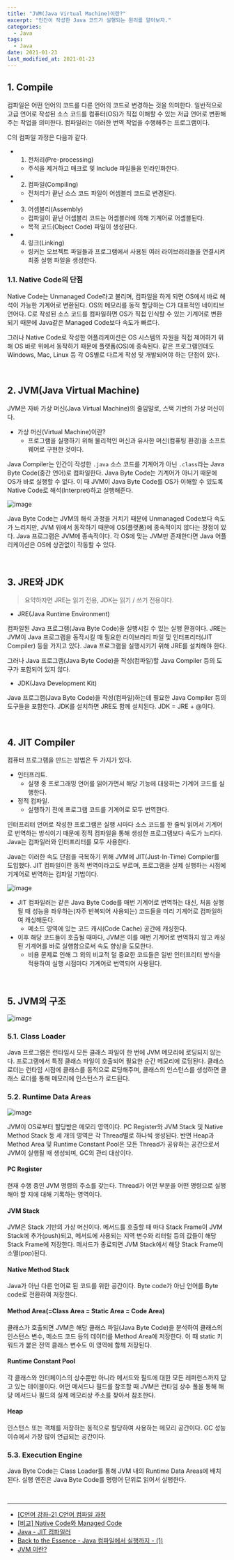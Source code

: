 ```yaml
---
title: "JVM(Java Virtual Machine)이란?"
excerpt: "인간이 작성한 Java 코드가 실행되는 원리를 알아보자."
categories:
  - Java
tags:
  - Java
date: 2021-01-23
last_modified_at: 2021-01-23
---
```


## 1. Compile

컴파일은 어떤 언어의 코드를 다른 언어의 코드로 변경하는 것을 의미한다. 일반적으로 고급 언어로 작성된 소스 코드를 컴퓨터(OS)가 직접 이해할 수 있는 저급 언어로 변환해주는 작업을 의미한다. 컴파일러는 이러한 번역 작업을 수행해주는 프로그램이다.

C의 컴파일 과정은 다음과 같다.

* 1. 전처리(Pre-processing)
  * 주석을 제거하고 매크로 및 Include 파일들을 인라인화한다.
* 2. 컴파일(Compiling)
  * 전처리가 끝난 소스 코드 파일이 어셈블리 코드로 변경된다.
* 3. 어셈블리(Assembly)
  * 컴파일이 끝난 어셈블리 코드는 어셈블러에 의해 기계어로 어셈블된다.
  * 목적 코드(Object Code) 파일이 생성된다.
* 4. 링크(Linking)
  * 링커는 오브젝트 파일들과 프로그램에서 사용된 여러 라이브러리들을 연결시켜 최종 실행 파일을 생성한다.

### 1.1. Native Code의 단점

Native Code는 Unmanaged Code라고 불리며, 컴파일을 하게 되면 OS에서 바로 해석이 가능한 기계어로 변환된다. OS의 메모리를 동적 할당하는 C가 대표적인 네이티브 언어다. C로 작성된 소스 코드를 컴파일하면 OS가 직접 인식할 수 있는 기계어로 변환되기 때문에 Java같은 Managed Code보다 속도가 빠르다.

그러나 Native Code로 작성한 어플리케이션은 OS 시스템의 자원을 직접 제어하기 위해 OS 바로 위에서 동작하기 때문에 플랫폼(OS)에 종속된다. 같은 프로그램인데도 Windows, Mac, Linux 등 각 OS별로 다르게 작성 및 개발되어야 하는 단점이 있다.

<br>

## 2. JVM(Java Virtual Machine)

JVM은 자바 가상 머신(Java Virtual Machine)의 줄임말로, 스택 기반의 가상 머신이다.

* 가상 머신(Virtual Machine)이란?
  * 프로그램을 실행하기 위해 물리적인 머신과 유사한 머신(컴퓨팅 환경)을 소프트웨어로 구현한 것이다.

Java Compiler는 인간이 작성한 ``.java`` 소스 코드를 기계어가 아닌 ``.class``라는 Java Byte Code(중간 언어)로 컴파일한다. Java Byte Code는 기계어가 아니기 때문에 OS가 바로 실행할 수 없다. 이 때 JVM이 Java Byte Code를 OS가 이해할 수 있도록 Native Code로 해석(Interpret)하고 실행해준다.

![image](https://user-images.githubusercontent.com/56240505/105574872-a9d40500-5daa-11eb-8cbe-63d2fcb76ca2.png)

Java Byte Code는 JVM의 해석 과정을 거치기 때문에 Unmanaged Code보다 속도가 느리지만, JVM 위에서 동작하기 때문에 OS(플랫폼)에 종속적이지 않다는 장점이 있다. Java 프로그램은 JVM에 종속적이다. 각 OS에 맞는 JVM만 존재한다면 Java 어플리케이션은 OS에 상관없이 작동할 수 있다.

<br>

## 3. JRE와 JDK

> 요약하자면 JRE는 읽기 전용, JDK는 읽기 / 쓰기 전용이다.

* JRE(Java Runtime Environment)

컴파일된 Java 프로그램(Java Byte Code)을 실행시킬 수 있는 실행 환경이다. JRE는 JVM이 Java 프로그램을 동작시킬 때 필요한 라이브러리 파일 및 인터프리터(JIT Compiler) 등을 가지고 있다. Java 프로그램을 실행시키기 위해 JRE를 설치해야 한다.

그러나 Java 프로그램(Java Byte Code)을 작성(컴파일)할 Java Compiler 등의 도구가 포함되어 있지 않다.

* JDK(Java Development Kit)

Java 프로그램(Java Byte Code)을 작성(컴파일)하는데 필요한 Java Compiler 등의 도구들을 포함한다. JDK를 설치하면 JRE도 함께 설치된다. JDK = JRE + @이다.

<br>

## 4. JIT Compiler

컴퓨터 프로그램을 만드는 방법은 두 가지가 있다.

* 인터프리트.
  * 실행 중 프로그래밍 언어를 읽어가면서 해당 기능에 대응하는 기계어 코드를 실행한다.
* 정적 컴파일.
  * 실행하기 전에 프로그램 코드를 기계어로 모두 번역한다.

인터프리터 언어로 작성한 프로그램은 실행 시마다 소스 코드를 한 줄씩 읽어서 기계어로 번역하는 방식이기 때문에 정적 컴파일을 통해 생성한 프로그램보다 속도가 느리다. Java는 컴파일러와 인터프리터를 모두 사용한다.

Java는 이러한 속도 단점을 극복하기 위해 JVM에 JIT(Just-In-Time) Compiler를 도입했다. JIT 컴파일이란 동적 번역이라고도 부르며, 프로그램을 실제 실행하는 시점에 기계어로 번역하는 컴파일 기법이다.

![image](https://user-images.githubusercontent.com/56240505/105577983-5f5d8300-5dc0-11eb-85ce-8a286286cc9b.png)

* JIT 컴파일러는 같은 Java Byte Code를 매번 기계어로 번역하는 대신, 처음 실행될 때 성능을 좌우하는(자주 반복되어 사용되는) 코드들을 미리 기계어로 컴파일하여 캐싱해둔다.
  * 메소드 영역에 있는 코드 캐시(Code Cache) 공간에 캐싱한다.
* 이후 해당 코드들이 호출될 때마다, JVM은 이를 매번 기계어로 번역하지 않고 캐싱된 기계어를 바로 실행함으로써 속도 향상을 도모한다.
  * 비용 문제로 인해 그 외의 비교적 덜 중요한 코드들은 일반 인터프리터 방식을 적용하여 실행 시점마다 기계어로 번역되어 사용된다.

<br>

## 5. JVM의 구조

![image](https://user-images.githubusercontent.com/56240505/105575987-194df280-5db3-11eb-9f21-332c3e2f48ce.png)

### 5.1. Class Loader

Java 프로그램은 런타임시 모든 클래스 파일이 한 번에 JVM 메모리에 로딩되지 않는다. 프로그램에서 특정 클래스 파일이 호출되어 필요한 순간 메모리에 로딩된다. 클래스 로더는 런타임 시점에 클래스를 동적으로 로딩해주며, 클래스의 인스턴스를 생성하면 클래스 로더를 통해 메모리에 인스턴스가 로드된다.

### 5.2. Runtime Data Areas

![image](https://user-images.githubusercontent.com/56240505/105578747-b6b22200-5dc5-11eb-885f-6ce2beccf6b9.png)

JVM이 OS로부터 할당받은 메모리 영역이다. PC Register와 JVM Stack 및 Native Method Stack 등 세 개의 영역은 각 Thread별로 하나씩 생성된다. 반면 Heap과 Method Area 및 Runtime Constant Pool은 모든 Thread가 공유하는 공간으로서 JVM이 실행될 때 생성되며, GC의 관리 대상이다.

#### PC Register

현재 수행 중인 JVM 명령의 주소를 갖는다. Thread가 어떤 부분을 어떤 명령으로 실행해야 할 지에 대해 기록하는 영역이다.

#### JVM Stack

JVM은 Stack 기반의 가상 머신이다. 메서드를 호출할 때 마다 Stack Frame이 JVM Stack에 추가(push)되고, 메서드에 사용되는 지역 변수와 리터럴 등의 값들이 해당 Stack Frame에 저장한다. 메서드가 종료되면 JVM Stack에서 해당 Stack Frame이 소멸(pop)된다.

#### Native Method Stack

Java가 아닌 다른 언어로 된 코드를 위한 공간이다. Byte code가 아닌 언어를 Byte code로 전환하여 저장한다.

#### Method Area(=Class Area = Static Area = Code Area)

클래스가 호출되면 JVM은 해당 클래스 파일(Java Byte Code)을 분석하여 클래스의 인스턴스 변수, 메소드 코드 등의 데이터를 Method Area에 저장한다. 이 때 static 키워드가 붙은 전역 클래스 변수도 이 영역에 함께 저장된다.

#### Runtime Constant Pool

각 클래스와 인터페이스의 상수뿐만 아니라 메서드와 필드에 대한 모든 레퍼런스까지 담고 있는 테이블이다. 어떤 메서드나 필드를 참조할 때 JVM은 런타임 상수 풀을 통해 해당 메서드나 필드의 실제 메모리상 주소를 찾아서 참조한다.

#### Heap

인스턴스 또는 객체를 저장하는 동적으로 할당하여 사용하는 메모리 공간이다. GC 성능 이슈에서 가장 많이 언급되는 공간이다.

### 5.3. Execution Engine

Java Byte Code는 Class Loader를 통해 JVM 내의 Runtime Data Areas에 배치된다. 실행 엔진은 Java Byte Code를 명령어 단위로 읽어서 실행한다.

<br>

---

* [[C언어 강좌-2] C언어 컴파일 과정](https://gracefulprograming.tistory.com/16)
* [[비교] Native Code와 Managed Code](https://sonan.tistory.com/31)
* [Java - JIT 컴파일러](https://medium.com/@ahn428/java-jit-%EC%BB%B4%ED%8C%8C%EC%9D%BC%EB%9F%AC-c7d068e29f45)
* [Back to the Essence - Java 컴파일에서 실행까지 - (1)](https://homoefficio.github.io/2019/01/31/Back-to-the-Essence-Java-%EC%BB%B4%ED%8C%8C%EC%9D%BC%EC%97%90%EC%84%9C-%EC%8B%A4%ED%96%89%EA%B9%8C%EC%A7%80-1/)
* [JVM 이란?](https://medium.com/@lazysoul/jvm-%EC%9D%B4%EB%9E%80-c142b01571f2)
